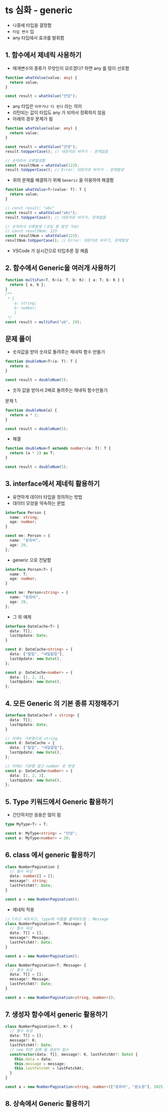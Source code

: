 # ts 심화 - generic

- 나중에 타입을 결정함
- `타입 변수` 임
- any 타입에서 효과를 발휘함

## 1. 함수에서 제네릭 사용하기

- 매개변수의 종류가 무엇인지 모르겠다? 하면 any 를 많이 선호함

```ts
function whatValue(value: any) {
  return value;
}

const result = whatValue("안녕");
```

- any 타입은 `아무거나 다 된다` 라는 의미
- 리턴되는 값이 타입도 any 가 되어서 정확하지 않음
- 아래의 경우 문제가 됨

```ts
function whatValue(value: any) {
  return value;
}

const result = whatValue("안녕");
result.toUpperCase(); // 대문자로 바꾸기 - 문제없음

// 숫자라서 오류발생함
const resultNum = whatValue(123);
result.toUpperCase(); // Error: 대문자로 바꾸기 - 문제발생
```

- 위의 문제를 해결하기 위해 `Generic` 을 이용하여 해결함

```ts
function whatValue<T>(value: T): T {
  return value;
}

// const result: "abc"
const result = whatValue("abc");
result.toUpperCase(); // 대문자로 바꾸기, 문제없음

// 숫자라서 오류발생 (코딩 중 발견 가능)
// const resultNum: 123
const resultNum = whatValue(123);
resultNum.toUpperCase(); // Error: 대문자로 바꾸기, 문제발생
```

- VSCode 가 실시간으로 타입추론 잘 해줌

## 2. 함수에서 Generic을 여러개 사용하기

```ts
function multiFun<T, K>(a: T, b: K): { a: T; b: K } {
  return { a, b };
}
/**
 * {
    a: string;
    b: number;
    }
 */
const result = multiFun("ub", 29);
```

## 문제 풀이

- 숫자값을 받아 숫자로 돌려주는 제네릭 함수 만들기

```ts
function doubleNum<T>(a: T): T {
  return a;
}

const result = doubleNum(5);
```

- 숫자 값을 받아서 2배로 돌려주는 제네릭 함수만들기

문제 1.

```ts
function doubleNum(a) {
  return a * 2;
}

const result = doubleNum(5);
```

- 해결

```ts
function doubleNum<T extends number>(a: T): T {
  return (a * 2) as T;
}

const result = doubleNum(5);
```

## 3. interface에서 제네릭 활용하기

- 유연하게 데이터 타입을 정의하는 방법
- 데이터 모양을 약속하는 문법

```ts
interface Person {
  name: string;
  age: number;
}

const me: Person = {
  name: "문유비",
  age: 29,
};
```

- generic 으로 전달함

```ts
interface Person<T> {
  name: T;
  age: number;
}

const me: Person<string> = {
  name: "문유비",
  age: 29,
};
```

- 그 외 예제

```ts
interface DateCache<T> {
  data: T[];
  lastUpdate: Date;
}

const d: DateCache<string> = {
  data: ["할일", "내일할일"],
  lastUpdate: new Date(),
};

const p: DateCache<number> = {
  data: [1, 2, 3],
  lastUpdate: new Date(),
};
```

## 4. 모든 Generic 의 기본 종류 지정해주기

```ts
interface DateCache<T = string> {
  data: T[];
  lastUpdate: Date;
}

// 아래는 기본형으로 string
const d: DateCache = {
  data: ["할일", "내일할일"],
  lastUpdate: new Date(),
};

// 아래는 기본형 말고 number 로 변경
const p: DateCache<number> = {
  data: [1, 2, 3],
  lastUpdate: new Date(),
};
```

## 5. Type 키워드에서 Generic 활용하기

- 간단하지만 응용은 많이 됨

```ts
type MyType<T> = T;

const m: MyType<string> = "안녕";
const a: MyType<number> = 28;
```

## 6. class 에서 generic 활용하기

```ts
class NumberPagination {
  // 필수 속성
  data: number[] = [];
  message?: string;
  lastFetchAt?: Date;
}

const a = new NumberPagination();
```

- 제네릭 적용

```ts
// T라고 써도되고, type에 이름을 붙여줘도됨 : Message
class NumberPagination<T, Message> {
  // 필수 속성
  data: T[] = [];
  message?: Message;
  lastFetchAt?: Date;
}

const a = new NumberPagination();
```

```ts
class NumberPagination<T, Message> {
  // 필수 속성
  data: T[] = [];
  message?: Message;
  lastFetchAt?: Date;
}

const a = new NumberPagination<string, number>();
```

## 7. 생성자 함수에서 generic 활용하기

```ts
class NumberPagination<T, K> {
  // 필수 속성
  data: T[] = [];
  message?: K;
  lastFetchAt?: Date;
  // new 하면 실행 될 생성자 함수
  constructor(data: T[], message?: K, lastFetchAt?: Date) {
    this.data = data;
    this.message = message;
    this.lastFetchAt = lastFetchAt;
  }
}

const a = new NumberPagination<string, number>(["문유비", "문소정"], 2025);
```

## 8. 상속에서 Generic 활용하기
